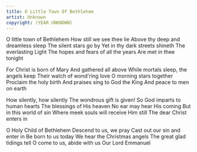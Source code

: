 ```yaml
---
title: O Little Town Of Bethlehem
artist: Unknown
copyright: (YEAR UNKNOWN)
---
```


O little town of Bethlehem
How still we see thee lie
Above thy deep and dreamless sleep
The silent stars go by
Yet in thy dark streets shineth
The everlasting Light
The hopes and fears of all the years
Are met in thee tonight

For Christ is born of Mary
And gathered all above
While mortals sleep, the angels keep
Their watch of wond'ring love
O morning stars together
Proclaim the holy birth
And praises sing to God the King
And peace to men on earth

How silently, how silently
The wondrous gift is given!
So God imparts to human hearts
The blessings of His heaven
No ear may hear His coming
But in this world of sin
Where meek souls will receive Him still
The dear Christ enters in

O Holy Child of Bethlehem
Descend to us, we pray
Cast out our sin and enter in
Be born to us today
We hear the Christmas angels
The great glad tidings tell
O come to us, abide with us
Our Lord Emmanuel

